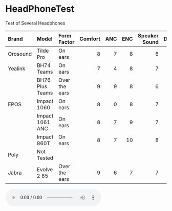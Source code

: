 # HeadPhoneTest
Test of Several Headphones

| Brand | Model | Form Factor | Comfort | ANC | ENC | Speaker Sound | Durability | Audio Files | Audio Files |
| :---- | :---- | :---------- | ------: | ---: | ---: | ------------: | ---------: | :------ | :------ |
| Orosound | Tilde Pro       | On ears       | 8 | 7 | 8 | 6 | 7 | NoisyEnvTest                                                                                       | [Background Music Test](https://raw.githubusercontent.com/dm1090/HeadPhoneTest/main/OrosoundTildeProNoisyEnvironmentTest.wav) |
| Yealink  | BH74 Teams      | On ears       | 7 | 4 | 8 | 7 | 7 | [NoisyEnvTest](https://raw.githubusercontent.com/dm1090/HeadPhoneTest/main/YealinkBH74NoisyEnvironmentTest.wav) | |
|          | BH76 Plus Teams | Over the ears | 9 | 9 | 8 | 6 | 9 | [NoisyEnvTest](https://raw.githubusercontent.com/dm1090/HeadPhoneTest/main/YealinkBH76PlusNoisyEnvironmentTest.wav) | [Background Music Test](https://raw.githubusercontent.com/dm1090/HeadPhoneTest/main/YealinkBH76PlusTeamsVeryNoisyEnvironmentTest.wav) |
| EPOS     | Impact 1060     | On ears       | 8 | 0 | 8 | 7 | 8 | [NoisyEnvTest](https://raw.githubusercontent.com/dm1090/HeadPhoneTest/main/EPOSImpact1060NoisyEnvironmentTest.wav) | |
|          | Impact 1061 ANC | On ears       | 8 | 7 | 9 | 7 | 8 | NoisyEnvTest | [Background Music Test](https://raw.githubusercontent.com/dm1090/HeadPhoneTest/main/EPOS1061ANCVeryNoisyEnvironmentTest.wav) | |
|          | Impact 860T     | On ears       | 8 | 7 | 10| 8 | 8 | [NoisyEnvTest](https://raw.githubusercontent.com/dm1090/HeadPhoneTest/main/EPOS860TVeryNoisyEnvironmentTest.wav) | [Background Music Test](https://raw.githubusercontent.com/dm1090/HeadPhoneTest/main/EPOS860TVeryNoisyEnvironmentTest2.wav) |
| Poly     | Not Tested      |               |   |   |   |   |   | | |
| Jabra    | Evolve 2 85     | Over the ears | 9 | 6 | 7 | 7 | 8 | [NoisyEnvTest](https://raw.githubusercontent.com/dm1090/HeadPhoneTest/main/JabraEvolve2-85NoisyEnvironmentTest.wav) | |


<audio controls>
  <source src="https://raw.githubusercontent.com/dm1090/HeadPhoneTest/main/YealinkBH74NoisyEnvironmentTest.wav" type="audio/wav">
</audio>
